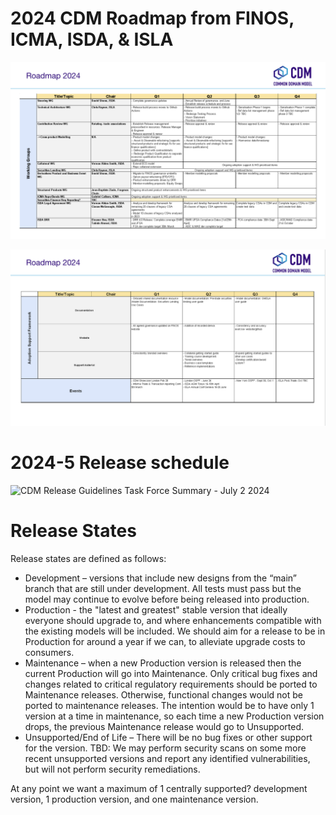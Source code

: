 # 2024 CDM Roadmap from FINOS, ICMA, ISDA, & ISLA

![](.github/cdm-roadmap-2024-1.png)

![](.github/cdm-roadmap-2024-2.png)

# 2024-5 Release schedule
![CDM Release Guidelines Task Force Summary - July 2 2024](https://github.com/finos/common-domain-model/assets/7291088/9542593d-b63e-4447-8a21-cfec1df65221)

Release States
===============
Release states are defined as follows:
* Development – versions that include new designs from the “main” branch that are still under development.  All tests must pass but the model may continue to evolve before being released into production.
* Production - the "latest and greatest" stable version that ideally everyone should upgrade to, and where enhancements compatible with the existing models will be included. We should aim for a release to be in Production for around a year if we can, to alleviate upgrade costs to consumers. 
* Maintenance – when a new Production version is released then the current Production will go into Maintenance. Only critical bug fixes and changes related to critical regulatory requirements should be ported to Maintenance releases. Otherwise, functional changes would not be ported to maintenance releases.  The intention would be to have only 1 version at a time in maintenance, so each time a new Production version drops, the previous Maintenance release would go to Unsupported.
* Unsupported/End of Life – There will be no bug fixes or other support for the version.  TBD: We may perform security scans on some more recent unsupported versions and report any identified vulnerabilities, but will not perform security remediations.

  
At any point we want a maximum of 1 centrally supported? development version, 1 production version, and one maintenance version.


